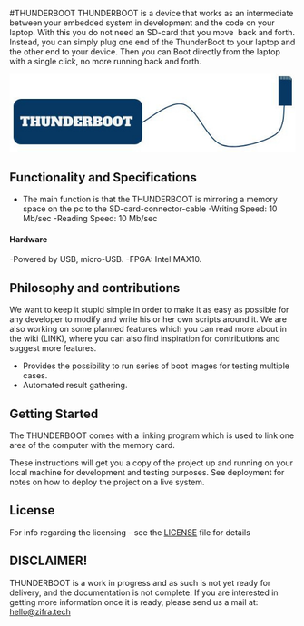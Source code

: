 #THUNDERBOOT
THUNDERBOOT is a device that works as an intermediate between your embedded system in development and the code on your laptop. With this you do not need an SD-card that you move  back and forth. Instead, you can simply plug one end of the ThunderBoot to your laptop and the other end to your device. Then you can Boot directly from the laptop with a single click, no more running back and forth.

![](images/THUNDERBOOT.jpg)
## Functionality and Specifications 
- The main function is that the THUNDERBOOT is mirroring a memory space on the pc to the SD-card-connector-cable 
-Writing Speed: 10 Mb/sec
-Reading Speed: 10 Mb/sec
#### Hardware

-Powered by USB, micro-USB.
-FPGA: Intel MAX10.

## Philosophy and contributions
We want to keep it stupid simple in order to make it as easy as possible for any developer to modify and write his or her own scripts around it. We are also working on some planned features which you can read more about in the wiki (LINK), where you can also find inspiration for contributions and suggest more features.

- Provides the possibility to run series of boot images for testing multiple cases.
- Automated result gathering.

## Getting Started

The THUNDERBOOT comes with a linking program which is used to link one area of the computer with the memory card.

These instructions will get you a copy of the project up and running on your local machine for development and testing purposes. See deployment for notes on how to deploy the project on a live system.

## License

For info regarding the licensing - see the [LICENSE](LICENSE) file for details

## DISCLAIMER!

THUNDERBOOT is a work in progress and as such is not yet ready for delivery, and the documentation is not complete. If you are interested in getting more information once it is ready, please send us a mail at: hello@zifra.tech

